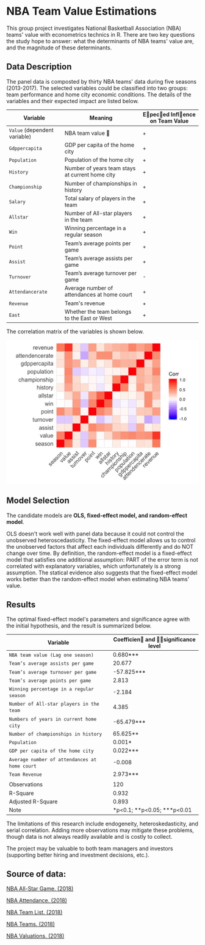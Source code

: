 

# NBA Team Value Estimations
This group project investigates National Basketball Association (NBA)  teams' value with econometrics technics in R. There are two key questions the study hope to answer: what the determinants of NBA teams' value are, and the magnitude of these determinants.

## Data Description
The panel data is composted by thirty NBA teams' data during five seasons (2013-2017). The selected variables could be classified into two groups: team performance and home city economic conditions.  The details of the variables and their expected impact are listed below.

| Variable | Meaning | E􏰓pec􏰆ed Infl􏰉ence on Team Value |
| --- | --- |--- |
| `Value` (dependent variable) | NBA team value 􏰆 | +
| `Gdppercapita` | GDP per capita of the home city | +
| `Population` | Population of the home city | +
| `History` | Number of years team stays at current home city | +
| `Championship` | Number of championships in history | +
| `Salary` | Total salary of players in the team | +
| `Allstar` | Number of All-star players in the team | +
| `Win` | Winning percentage in a regular season | +
| `Point` | Team’s average points per game | +
| `Assist` | Team’s average assists per game | +
| `Turnover` | Team’s average turnover per game | -
| `Attendancerate` | Average number of attendances at home court | +
| `Revenue` | Team's revenue | +
| `East` | Whether the team belongs to the East or West | +


The correlation matrix of the variables is shown below.

![say sth](https://github.com/simon201918/NBA_Team_Value_Estimations/blob/main/correlation%20matrix.jpeg?raw=true)
 

## Model Selection
The candidate models are **OLS, fixed-effect model, and random-effect model**.

OLS doesn't work well with panel data because it could not control the unobserved heteroscedasticity. The fixed-effect model allows us to control the unobserved factors that affect each individuals differently and do NOT change over time. By definition, the random-effect model is a fixed-effect model that satisfies one additional assumption: PART of the error term is not correlated with explanatory variables, which unfortunately is a strong assumption. The statical evidence also suggests that the fixed-effect model works better than the random-effect model when estimating NBA teams' value. 

## Results
The optimal fixed-effect model's parameters and significance agree with the initial hypothesis, and the result is summarized below.

| Variable | Coefficien􏰆 and 􏰅􏰆significance level |
| --- | --- |
| `NBA team value (Lag one season)`  | 0.680***
| `Team’s average assists per game`  | 20.677
| `Team’s average turnover per game`  | -57.825***
| `Team’s average points per game`  | 2.813
| `Winning percentage in a regular season`  | -2.184
| `Number of All-star players in the team`  | 4.385
| `Numbers of years in current home city`  | -65.479***
| `Number of championships in history`  | 65.625**
| `Population`  | 0.001*
| `GDP per capita of the home city`  | 0.022***
| `Average number of attendances at home court`  | -0.008
| `Team Revenue`  | 2.973***
|    |  
| Observations  | 120
| R-Square  | 0.932
| Adjusted R-Square  | 0.893
| Note  | *p<0.1; **p<0.05; ***p<0.01


The limitations of this research include endogeneity, heteroskedasticity, and serial correlation. Adding more observations may mitigate these problems, though data is not always readily available and is costly to collect. 

The project may be valuable to both team managers and investors (supporting better hiring and investment decisions, etc.). 

## Source of data:
[NBA All-Star Game. (2018)](https://www.basketball-reference.com/allstar/NBA_2018.html)

[NBA Attendance. (2018)](http://www.espn.com/nba/attendance/_/year/2018/order/false)

[NBA Team List. (2018)](http://www.stat-nba.com/teamList.php)

[NBA Teams. (2018)](https://stats.nba.com/teams/)

[NBA Valuations. (2018)](https://www.forbes.com/nba-valuations/list/)
